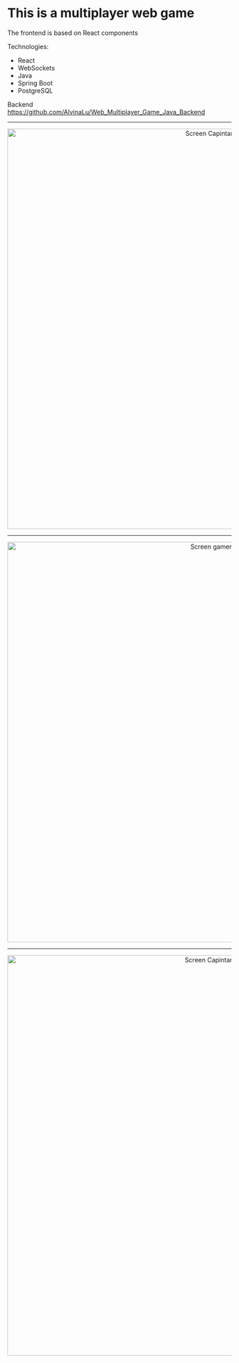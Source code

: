 # This is a multiplayer web game

The frontend is based on React components

Technologies:

* React
* WebSockets
* Java
* Spring Boot
* PostgreSQL

Backend https://github.com/AlvinaLu/Web_Multiplayer_Game_Java_Backend

<hr>
<p align="center">
  <img src="https://firebasestorage.googleapis.com/v0/b/messenger-api-6d6b5.appspot.com/o/images%2FScreenshot%20from%202022-08-24%2016-10-54.png?alt=media&token=38863015-c417-4e4c-805f-c771f4301d34" width="900" title="Screen Capintan1">
</p>
<hr>
<p align="center">
   <img src="https://firebasestorage.googleapis.com/v0/b/messenger-api-6d6b5.appspot.com/o/images%2FScreenshot%20from%202022-08-24%2016-10-26.png?alt=media&token=70500db9-6f3e-46cf-930e-1fc0fbe256f7" width="900" title="Screen gamer">
</p>
<hr>
<p align="center">
  <img src="https://firebasestorage.googleapis.com/v0/b/messenger-api-6d6b5.appspot.com/o/images%2FScreenshot%20from%202022-08-24%2016-09-39.png?alt=media&token=2e8793cc-d303-441d-b390-6927886211cd" width="900" title="Screen Capintan2">
</p>
